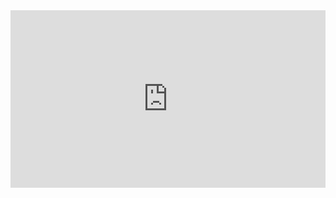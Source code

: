 <div style="position: relative; padding-bottom: 56.25%; height: 0; overflow: hidden; max-width: 100%;">
  <iframe 
    src="https://1drv.ms/p/c/673af8cdd8c0aaec/IQSkqJRuDPilR5XuieBBeO3UAaEQVyVl1w1q2N7_2N3tM1k?em=2&amp;wdAr=1.7777777777777777" 
    style="position: absolute; top: 0; left: 0; width: 100%; height: 100%;" 
    frameborder="0">
    This is an embedded <a target="_blank" href="https://office.com">Microsoft Office</a> presentation, powered by <a target="_blank" href="https://office.com/webapps">Office</a>.
  </iframe>
</div>